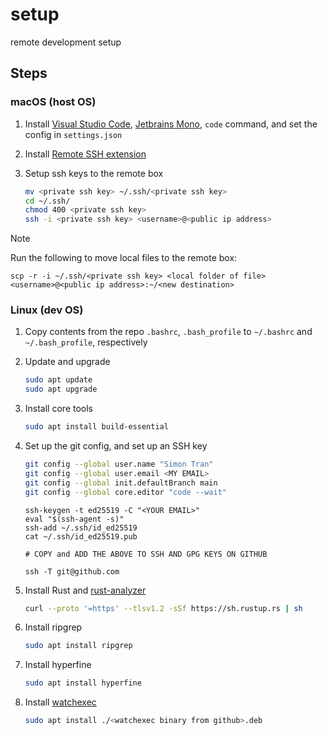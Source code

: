 # setup

remote development setup

## Steps

### macOS (host OS)

1. Install [Visual Studio Code](https://code.visualstudio.com/), [Jetbrains Mono](https://www.jetbrains.com/lp/mono/), `code` command, and set the config in `settings.json`

2. Install [Remote SSH extension](https://marketplace.visualstudio.com/items?itemName=ms-vscode-remote.remote-ssh)

3. Setup ssh keys to the remote box

   ```sh
   mv <private ssh key> ~/.ssh/<private ssh key>
   cd ~/.ssh/
   chmod 400 <private ssh key>
   ssh -i <private ssh key> <username>@<public ip address>  
   ```

> [!note]
> Run the following to move local files to the remote box:
> 
> `scp -r -i ~/.ssh/<private ssh key> <local folder of file> <username>@<public ip address>:~/<new destination>`

### Linux (dev OS)

1. Copy contents from the repo `.bashrc`, `.bash_profile` to `~/.bashrc` and `~/.bash_profile`, respectively

2. Update and upgrade

   ```sh
   sudo apt update
   sudo apt upgrade
   ```

4. Install core tools

   ```sh
   sudo apt install build-essential
   ```

5. Set up the git config, and set up an SSH key

   ```sh
   git config --global user.name "Simon Tran"
   git config --global user.email <MY EMAIL>
   git config --global init.defaultBranch main
   git config --global core.editor "code --wait"
   ```

   ```
   ssh-keygen -t ed25519 -C "<YOUR EMAIL>"
   eval "$(ssh-agent -s)"
   ssh-add ~/.ssh/id_ed25519
   cat ~/.ssh/id_ed25519.pub 
   
   # COPY and ADD THE ABOVE TO SSH AND GPG KEYS ON GITHUB

   ssh -T git@github.com
   ```

6. Install Rust and [rust-analyzer](https://marketplace.visualstudio.com/items?itemName=rust-lang.rust-analyzer)

   ```sh
   curl --proto '=https' --tlsv1.2 -sSf https://sh.rustup.rs | sh
   ```

7. Install ripgrep

   ```sh
   sudo apt install ripgrep
   ```

8. Install hyperfine

   ```sh
   sudo apt install hyperfine
   ```

9. Install [watchexec](https://github.com/watchexec/watchexec)

   ```sh
   sudo apt install ./<watchexec binary from github>.deb
   ```






